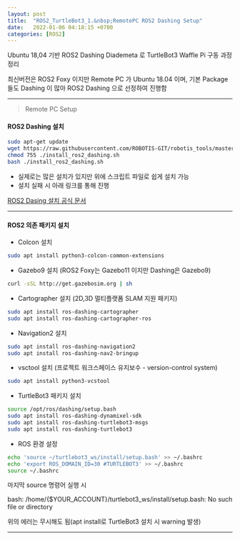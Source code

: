 ```yaml
---
layout: post
title:  "ROS2_TurtleBot3_1.&nbsp;RemotePC ROS2 Dashing Setup"
date:   2022-01-06 04:18:15 +0700
categories: [ROS2]
---
```


Ubuntu 18,04 기반 ROS2 Dashing Diademeta 로 TurtleBot3 Waffle Pi 구동 과정 정리

최신버전은 ROS2 Foxy 이지만 Remote PC 가 Ubuntu 18.04 이며, 기본 Package 들도 Dashing 이 많아 ROS2 Dashing 으로 선정하여 진행함

---

> Remote PC Setup

#### ROS2 Dashing 설치


``` bash
sudo apt-get update
wget https://raw.githubusercontent.com/ROBOTIS-GIT/robotis_tools/master/install_ros2_dashing.sh
chmod 755 ./install_ros2_dashing.sh
bash ./install_ros2_dashing.sh
```

- 실제로는 많은 설치가 있지만 위에 스크립트 파일로 쉽게 설치 가능
- 설치 실패 시 아래 링크를 통해 진행

[ROS2 Dasing 설치 공식 문서](https://docs.ros.org/en/dashing/Installation/Ubuntu-Install-Binary.html)

---

#### ROS2 의존 패키지 설치

- Colcon 설치

``` bash
sudo apt install python3-colcon-common-extensions
```

- Gazebo9 설치 (ROS2 Foxy는 Gazebo11 이지만 Dashing은 Gazebo9)

``` bash
curl -sSL http://get.gazebosim.org | sh
```

- Cartographer 설치 (2D,3D 멀티플랫폼 SLAM 지원 패키지)

``` bash
sudo apt install ros-dashing-cartographer
sudo apt install ros-dashing-cartographer-ros
```

- Navigation2 설치

``` bash
sudo apt install ros-dashing-navigation2
sudo apt install ros-dashing-nav2-bringup
```

- vsctool 설치 (프로젝트 워크스페이스 유지보수 - version-control system)

``` bash
sudo apt install python3-vcstool
```

- TurtleBot3 패키지 설치

``` bash
source /opt/ros/dashing/setup.bash
sudo apt install ros-dashing-dynamixel-sdk
sudo apt install ros-dashing-turtlebot3-msgs
sudo apt install ros-dashing-turtlebot3
```

- ROS 환경 설정

``` bash
echo 'source ~/turtlebot3_ws/install/setup.bash' >> ~/.bashrc
echo 'export ROS_DOMAIN_ID=30 #TURTLEBOT3' >> ~/.bashrc
source ~/.bashrc
```

마지막 source 명령어 실행 시 

bash: /home/{$YOUR_ACCOUNT}/turtlebot3_ws/install/setup.bash: No such file or directory

위의 에러는 무시해도 됨(apt install로 TurtleBot3 설치 시 warning 발생)

---
